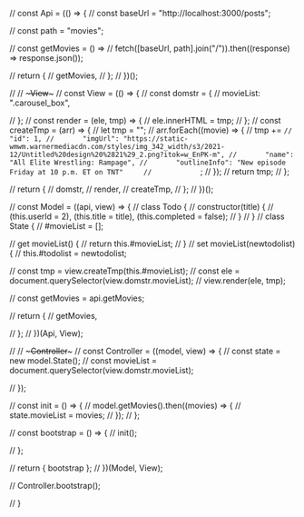 // const Api = (() => {
//   const baseUrl = "http://localhost:3000/posts";

//   const path = "movies";

//   const getMovies = () =>
//     fetch([baseUrl, path].join("/")).then((response) => response.json());

//   return {
//     getMovies,
//   };
// })();

// // ~~~~~~~~~~~~~View~~~~~~~~~~~~~
// const View = (() => {
//   const domstr = {
//     movieList: ".carousel_box",
   
//   };
//   const render = (ele, tmp) => {
//     ele.innerHTML = tmp;
//   };
//   const createTmp = (arr) => {
//     let tmp = "";
//     arr.forEach((movie) => {
//       tmp += `
//       "id": 1,
//       "imgUrl": "https://static-wmwm.warnermediacdn.com/styles/img_342_width/s3/2021-12/Untitled%20design%20%2821%29_2.png?itok=w_EnPK-m",
//       "name": "All Elite Wrestling: Rampage",
//       "outlineInfo": "New episode Friday at 10 p.m. ET on TNT"    
//             `;
//     });
//     return tmp;
//   };

//   return {
//     domstr,
//     render,
//     createTmp,
//   };
// })();

// const Model = ((api, view) => {
//   class Todo {
//     constructor(title) {
//       (this.userId = 2), (this.title = title), (this.completed = false);
//     }
//   }
//   class State {
//     #movieList = [];

//     get movieList() {
//       return this.#movieList;
//     }
//     set movieList(newtodolist) {
//       this.#todolist = newtodolist;

//       const tmp = view.createTmp(this.#movieList);
//       const ele = document.querySelector(view.domstr.movieList);
//       view.render(ele, tmp);
    
//       const getMovies = api.getMovies;

//       return {
//         getMovies,
        
//       };
//     })(Api, View);

//     // ~~~~~~~~~~~~~Controller~~~~~~~~~~~~~
//     const Controller = ((model, view) => {
//       const state = new model.State();
//       const movieList = document.querySelector(view.domstr.movieList);
    
//         });
      
    
    
    
//       const init = () => {
//         model.getMovies().then((movies) => {
//           state.movieList = movies;
//         });
//       };
    
//       const bootstrap = () => {
//         init();
        
//       };
    
//       return { bootstrap };
//     })(Model, View);
    
//     Controller.bootstrap();

//   }